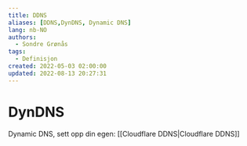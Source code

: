```yaml
---
title: DDNS
aliases: [DDNS,DynDNS, Dynamic DNS]
lang: nb-NO
authors:
  - Sondre Grønås
tags:
  - Definisjon
created: 2022-05-03 02:00:00
updated: 2022-08-13 20:27:31
---
```

# DynDNS
Dynamic DNS, sett opp din egen: [[Cloudflare DDNS|Cloudflare DDNS]]